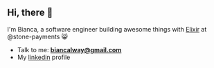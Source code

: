 ## Hi, there 👋
I'm Bianca, a software engineer building awesome things with [Elixir](https://elixir-lang.org/) at @stone-payments 😸

- Talk to me: **biancalway@gmail.com**
- My [linkedin](https://linkedin.com/in/biancaguzenski) profile
